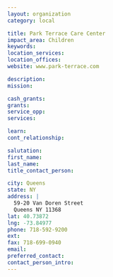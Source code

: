 ```yaml
---
layout: organization
category: local

title: Park Terrace Care Center
impact_area: Children
keywords: 
location_services: 
location_offices: 
website: www.park-terrace.com

description: 
mission: 

cash_grants: 
grants: 
service_opp: 
services: 

learn: 
cont_relationship: 

salutation: 
first_name: 
last_name: 
title_contact_person: 

city: Queens
state: NY
address: |
  59-20 Van Doren Street     
  Queens NY 11368
lat: 40.73872
lng: -73.84977
phone: 718-592-9200
ext: 
fax: 718-699-0940
email: 
preferred_contact: 
contact_person_intro: 
---
```

